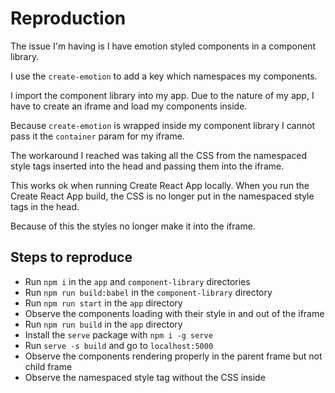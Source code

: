 # Reproduction
The issue I'm having is I have emotion styled components in a component library.

I use the `create-emotion` to add a key which namespaces my components.

I import the component library into my app. Due to the nature of my app, I have to create an iframe and load my components inside.

Because `create-emotion` is wrapped inside my component library I cannot pass it the `container` param for my iframe.

The workaround I reached was taking all the CSS from the namespaced style tags inserted into the head and passing them into the iframe.

This works ok when running Create React App locally. When you run the Create React App build, the CSS is no longer put in the namespaced style tags in the head.

Because of this the styles no longer make it into the iframe.

## Steps to reproduce
- Run `npm i` in the `app` and `component-library` directories
- Run `npm run build:babel` in the `component-library` directory
- Run `npm run start` in the `app` directory
- Observe the components loading with their style in and out of the iframe
- Run `npm run build` in the `app` directory
- Install the `serve` package with `npm i -g serve`
- Run `serve -s build` and go to `localhost:5000`
- Observe the components rendering properly in the parent frame but not child frame
- Observe the namespaced style tag without the CSS inside
